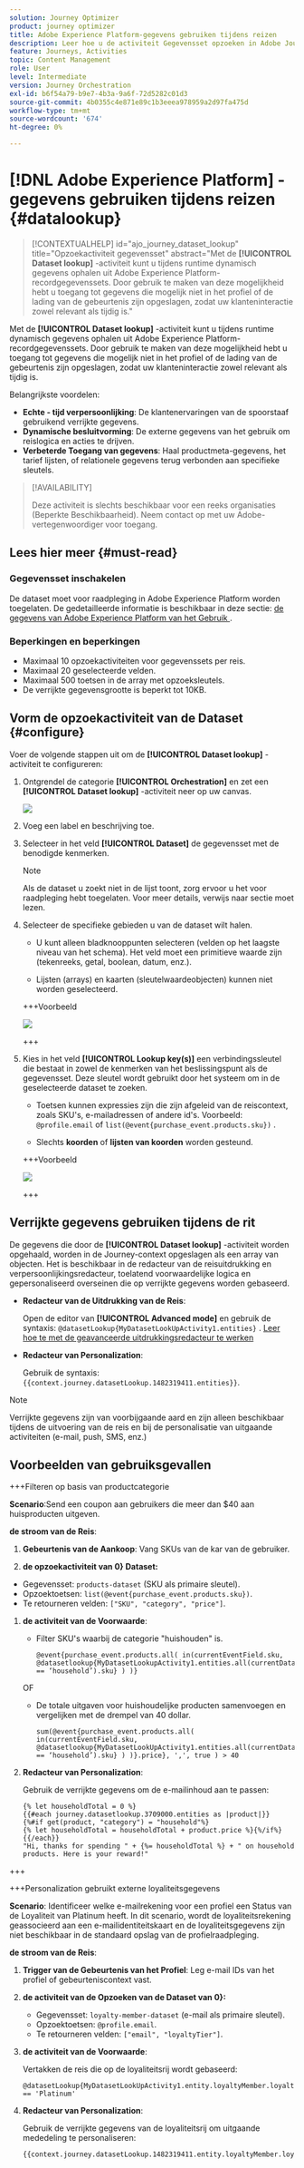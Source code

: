 ```yaml
---
solution: Journey Optimizer
product: journey optimizer
title: Adobe Experience Platform-gegevens gebruiken tijdens reizen
description: Leer hoe u de activiteit Gegevensset opzoeken in Adobe Journey Optimizer kunt gebruiken om klantreizen te verrijken met externe gegevens van Adobe Experience Platform.
feature: Journeys, Activities
topic: Content Management
role: User
level: Intermediate
version: Journey Orchestration
exl-id: b6f54a79-b9e7-4b3a-9a6f-72d5282c01d3
source-git-commit: 4b0355c4e871e89c1b3eeea978959a2d97fa475d
workflow-type: tm+mt
source-wordcount: '674'
ht-degree: 0%

---
```


# [!DNL Adobe Experience Platform] -gegevens gebruiken tijdens reizen {#datalookup}

>[!CONTEXTUALHELP]
>id="ajo_journey_dataset_lookup"
>title="Opzoekactiviteit gegevensset"
>abstract="Met de **[!UICONTROL Dataset lookup]** -activiteit kunt u tijdens runtime dynamisch gegevens ophalen uit Adobe Experience Platform-recordgegevenssets. Door gebruik te maken van deze mogelijkheid hebt u toegang tot gegevens die mogelijk niet in het profiel of de lading van de gebeurtenis zijn opgeslagen, zodat uw klanteninteractie zowel relevant als tijdig is."

Met de **[!UICONTROL Dataset lookup]** -activiteit kunt u tijdens runtime dynamisch gegevens ophalen uit Adobe Experience Platform-recordgegevenssets. Door gebruik te maken van deze mogelijkheid hebt u toegang tot gegevens die mogelijk niet in het profiel of de lading van de gebeurtenis zijn opgeslagen, zodat uw klanteninteractie zowel relevant als tijdig is.

Belangrijkste voordelen:

* **Echte - tijd verpersoonlijking**: De klantenervaringen van de spoorstaaf gebruikend verrijkte gegevens.
* **Dynamische besluitvorming**: De externe gegevens van het gebruik om reislogica en acties te drijven.
* **Verbeterde Toegang van gegevens**: Haal productmeta-gegevens, het tarief lijsten, of relationele gegevens terug verbonden aan specifieke sleutels.

>[!AVAILABILITY]
>
>Deze activiteit is slechts beschikbaar voor een reeks organisaties (Beperkte Beschikbaarheid). Neem contact op met uw Adobe-vertegenwoordiger voor toegang.

## Lees hier meer {#must-read}

### Gegevensset inschakelen

De dataset moet voor raadpleging in Adobe Experience Platform worden toegelaten. De gedetailleerde informatie is beschikbaar in deze sectie: [ de gegevens van Adobe Experience Platform van het Gebruik ](../data/lookup-aep-data.md).

### Beperkingen en beperkingen

* Maximaal 10 opzoekactiviteiten voor gegevenssets per reis.
* Maximaal 20 geselecteerde velden.
* Maximaal 500 toetsen in de array met opzoeksleutels.
* De verrijkte gegevensgrootte is beperkt tot 10KB.

## Vorm de opzoekactiviteit van de Dataset {#configure}

Voer de volgende stappen uit om de **[!UICONTROL Dataset lookup]** -activiteit te configureren:

1. Ontgrendel de categorie **[!UICONTROL Orchestration]** en zet een **[!UICONTROL Dataset lookup]** -activiteit neer op uw canvas.

   ![](assets/aep-data-activity.png)

1. Voeg een label en beschrijving toe.

1. Selecteer in het veld **[!UICONTROL Dataset]** de gegevensset met de benodigde kenmerken.

   >[!NOTE]
   >
   >Als de dataset u zoekt niet in de lijst toont, zorg ervoor u het voor raadpleging hebt toegelaten. Voor meer details, verwijs naar [ ](#must-read) sectie moet lezen.

1. Selecteer de specifieke gebieden u van de dataset wilt halen.

   * U kunt alleen bladknooppunten selecteren (velden op het laagste niveau van het schema). Het veld moet een primitieve waarde zijn (tekenreeks, getal, boolean, datum, enz.).

   * Lijsten (arrays) en kaarten (sleutelwaardeobjecten) kunnen niet worden geselecteerd.

   +++Voorbeeld

   ![](assets/aep-data-leaf-primitive.png)

   +++

1. Kies in het veld **[!UICONTROL Lookup key(s)]** een verbindingssleutel die bestaat in zowel de kenmerken van het beslissingspunt als de gegevensset. Deze sleutel wordt gebruikt door het systeem om in de geselecteerde dataset te zoeken.

   * Toetsen kunnen expressies zijn die zijn afgeleid van de reiscontext, zoals SKU&#39;s, e-mailadressen of andere id&#39;s. Voorbeeld: `@profile.email` of `list(@event{purchase_event.products.sku})` .

   * Slechts **koorden** of **lijsten van koorden** worden gesteund.

   +++Voorbeeld

   ![](assets/aep-data-strings.png)

   +++

## Verrijkte gegevens gebruiken tijdens de rit

De gegevens die door de **[!UICONTROL Dataset lookup]** -activiteit worden opgehaald, worden in de Journey-context opgeslagen als een array van objecten. Het is beschikbaar in de redacteur van de reisuitdrukking en verpersoonlijkingsredacteur, toelatend voorwaardelijke logica en gepersonaliseerd overseinen die op verrijkte gegevens worden gebaseerd.

* **Redacteur van de Uitdrukking van de Reis**:

  Open de editor van **[!UICONTROL Advanced mode]** en gebruik de syntaxis: `@datasetLookup{MyDatasetLookUpActivity1.entities}` . [ Leer hoe te met de geavanceerde uitdrukkingsredacteur te werken ](../building-journeys/expression/expressionadvanced.md)

* **Redacteur van Personalization**:

  Gebruik de syntaxis: `{{context.journey.datasetLookup.1482319411.entities}}`.

>[!NOTE]
>
>Verrijkte gegevens zijn van voorbijgaande aard en zijn alleen beschikbaar tijdens de uitvoering van de reis en bij de personalisatie van uitgaande activiteiten (e-mail, push, SMS, enz.)

## Voorbeelden van gebruiksgevallen

+++Filteren op basis van productcategorie

**Scenario**:Send een coupon aan gebruikers die meer dan $40 aan huisproducten uitgeven.

**de stroom van de Reis**:

1. **Gebeurtenis van de Aankoop**: Vang SKUs van de kar van de gebruiker.

1. **de opzoekactiviteit van 0} Dataset:**
* Gegevensset: `products-dataset` (SKU als primaire sleutel).
* Opzoektoetsen: `list(@event{purchase_event.products.sku})`.
* Te retourneren velden: `["SKU", "category", "price"]`.

1. **de activiteit van de Voorwaarde**:

   * Filter SKU&#39;s waarbij de categorie &quot;huishouden&quot; is.

     ```
     @event{purchase_event.products.all( in(currentEventField.sku, @datasetlookup{MyDatasetLookupActivity1.entities.all(currentDatasetLookupField.category == ‘household’).sku} ) )} 
     ```

   OF

   * De totale uitgaven voor huishoudelijke producten samenvoegen en vergelijken met de drempel van 40 dollar.

     ```
     sum(@event{purchase_event.products.all( in(currentEventField.sku, @datasetlookup{MyDatasetLookUpActivity1.entities.all(currentDatasetLookupField.category == ‘household’).sku} ) )}.price}, ',', true ) > 40
     ```

1. **Redacteur van Personalization**:

   Gebruik de verrijkte gegevens om de e-mailinhoud aan te passen:

   ```
   {% let householdTotal = 0 %}
   {{#each journey.datasetlookup.3709000.entities as |product|}}
   {%#if get(product, "category") = "household"%}
   {% let householdTotal = householdTotal + product.price %}{%/if%}
   {{/each}}
   "Hi, thanks for spending " + {%= householdTotal %} + " on household products. Here is your reward!"
   ```

+++

+++Personalization gebruikt externe loyaliteitsgegevens

**Scenario**: Identificeer welke e-mailrekening voor een profiel een Status van de Loyaliteit van Platinum heeft. In dit scenario, wordt de loyaliteitsrekening geassocieerd aan een e-mailidentiteitskaart en de loyaliteitsgegevens zijn niet beschikbaar in de standaard opslag van de profielraadpleging.

**de stroom van de Reis**:

1. **Trigger van de Gebeurtenis van het Profiel**: Leg e-mail IDs van het profiel of gebeurteniscontext vast.

1. **de activiteit van de Opzoeken van de Dataset van 0}:**
   * Gegevensset: `loyalty-member-dataset` (e-mail als primaire sleutel).
   * Opzoektoetsen: `@profile.email`.
   * Te retourneren velden: `["email", "loyaltyTier"]`.

1. **de activiteit van de Voorwaarde**:

   Vertakken de reis die op de loyaliteitsrij wordt gebaseerd:

   ```
   @datasetLookup{MyDatasetLookUpActivity1.entity.loyaltyMember.loyaltyTier} == 'Platinum'
   ```

1. **Redacteur van Personalization**:

   Gebruik de verrijkte gegevens van de loyaliteitsrij om uitgaande mededeling te personaliseren:

   ```
   {{context.journey.datasetLookup.1482319411.entity.loyaltyMember.loyaltyTier}}
   ```
